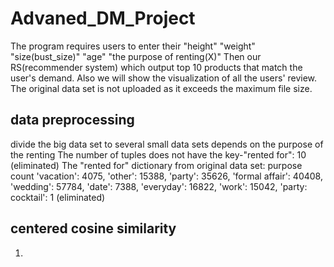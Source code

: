 # Advaned_DM_Project
The program requires users to enter their "height" "weight" "size(bust_size)" "age" "the purpose of renting(X)"
Then our RS(recommender system) which output top 10 products that match the user's demand.
Also we will show the visualization of all the users' review.
The original data set is not uploaded as it exceeds the maximum file size.

## data preprocessing
divide the big data set to several small data sets depends on the purpose of the renting
    The number of tuples does not have the key-"rented for":  10 (eliminated)
    The "rented for" dictionary from original data set:
    purpose     count
    'vacation': 4075, 
    'other': 15388, 
    'party': 35626, 
    'formal affair': 40408, 
    'wedding': 57784, 
    'date': 7388, 
    'everyday': 16822, 
    'work': 15042, 
    'party: cocktail': 1 (eliminated)

## centered cosine similarity 
1. 
